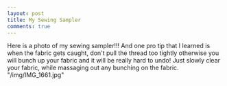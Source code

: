 ```yaml
---
layout: post 
title: My Sewing Sampler
comments: true
---
```

Here is a photo of my sewing sampler!!! And one pro tip that I learned is when the fabric gets caught, 
don't pull the thread too tightly otherwise you will bunch up your fabric and it will be really hard to undo! 
Just slowly clear your fabric, while massaging out any bunching on the fabric. 
"/img/IMG_1661.jpg"
